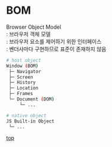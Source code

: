 # BOM  
Browser Object Model   
: 브라우저 객체 모델  
: 브라우저 요소를 제어하기 위한 인터페이스    
: 벤더사마다 구현하므로 표준이 존재하지 않음       


```bash
# host object   
Window (BOM)
 ├─ Navigator
 ├─ Screen
 ├─ History
 ├─ Location
 ├─ Frames
 └─ Document (DOM)
     └─ ...

# native object
JS Built-in Object
 └─ ...
```



[top](#)
